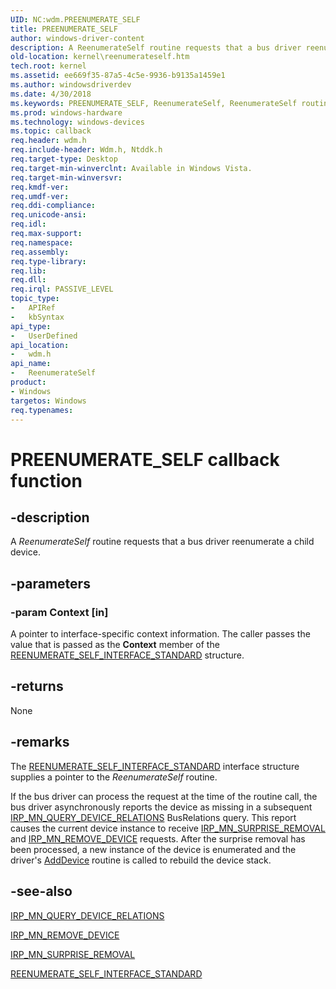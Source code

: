 ```yaml
---
UID: NC:wdm.PREENUMERATE_SELF
title: PREENUMERATE_SELF
author: windows-driver-content
description: A ReenumerateSelf routine requests that a bus driver reenumerate a child device.
old-location: kernel\reenumerateself.htm
tech.root: kernel
ms.assetid: ee669f35-87a5-4c5e-9936-b9135a1459e1
ms.author: windowsdriverdev
ms.date: 4/30/2018
ms.keywords: PREENUMERATE_SELF, ReenumerateSelf, ReenumerateSelf routine [Kernel-Mode Driver Architecture], drvr_interface_208efec1-4236-441b-a4b8-45a9539e4d84.xml, kernel.reenumerateself, wdm/ReenumerateSelf
ms.prod: windows-hardware
ms.technology: windows-devices
ms.topic: callback
req.header: wdm.h
req.include-header: Wdm.h, Ntddk.h
req.target-type: Desktop
req.target-min-winverclnt: Available in Windows Vista.
req.target-min-winversvr: 
req.kmdf-ver: 
req.umdf-ver: 
req.ddi-compliance: 
req.unicode-ansi: 
req.idl: 
req.max-support: 
req.namespace: 
req.assembly: 
req.type-library: 
req.lib: 
req.dll: 
req.irql: PASSIVE_LEVEL
topic_type:
-	APIRef
-	kbSyntax
api_type:
-	UserDefined
api_location:
-	wdm.h
api_name:
-	ReenumerateSelf
product:
- Windows
targetos: Windows
req.typenames: 
---
```


# PREENUMERATE_SELF callback function


## -description


A <i>ReenumerateSelf</i> routine requests that a bus driver reenumerate a child device.


## -parameters




### -param Context [in]

A pointer to interface-specific context information. The caller passes the value that is passed as the <b>Context</b> member of the <a href="https://msdn.microsoft.com/library/windows/hardware/ff560839">REENUMERATE_SELF_INTERFACE_STANDARD</a> structure.


## -returns



None




## -remarks



The <a href="https://msdn.microsoft.com/library/windows/hardware/ff560839">REENUMERATE_SELF_INTERFACE_STANDARD</a> interface structure supplies a pointer to the <i>ReenumerateSelf</i> routine.

If the bus driver can process the request at the time of the routine call, the bus driver asynchronously reports the device as missing in a subsequent <a href="https://msdn.microsoft.com/library/windows/hardware/ff551670">IRP_MN_QUERY_DEVICE_RELATIONS</a> BusRelations query. This report causes the current device instance to receive <a href="https://msdn.microsoft.com/library/windows/hardware/ff551760">IRP_MN_SURPRISE_REMOVAL</a> and <a href="https://msdn.microsoft.com/library/windows/hardware/ff551738">IRP_MN_REMOVE_DEVICE</a> requests. After the surprise removal has been processed, a new instance of the device is enumerated and the driver's <a href="https://msdn.microsoft.com/library/windows/hardware/ff540521">AddDevice</a> routine is called to rebuild the device stack.




## -see-also




<a href="https://msdn.microsoft.com/library/windows/hardware/ff551670">IRP_MN_QUERY_DEVICE_RELATIONS</a>



<a href="https://msdn.microsoft.com/library/windows/hardware/ff551738">IRP_MN_REMOVE_DEVICE</a>



<a href="https://msdn.microsoft.com/library/windows/hardware/ff551760">IRP_MN_SURPRISE_REMOVAL</a>



<a href="https://msdn.microsoft.com/library/windows/hardware/ff560839">REENUMERATE_SELF_INTERFACE_STANDARD</a>
 

 

